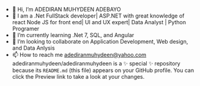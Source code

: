 - 👋 Hi, I’m ADEDIRAN MUHYDEEN ADEBAYO
- 👀 I am a .Net FullStack developer| ASP.NET with great knowledge of react Node JS for front end| UI and UX expert| Data Analyst | Python Programer
- 🌱 I’m currently learning .Net 7, SQL, and Angular
- 💞️ I’m looking to collaborate on Application Development, Web design, and Data Anlysis
- 📫 How to reach me adediranmuhydeen@yahoo.com
adediranmuhydeen/adediranmuhydeen is a ✨ special ✨ repository because its `README.md` (this file) appears on your GitHub profile.
You can click the Preview link to take a look at your changes.
